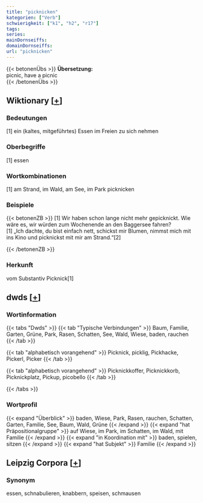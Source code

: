 ```yaml
---
title: "picknicken"
kategorien: ["Verb"]
schwierigkeit: ["k1", "h2", "r17"]
tags:
series:
mainDornseiffs:
domainDornseiffs:
url: "picknicken"
---
```


{{< betonenÜbs >}}
**Übersetzung:**  
picnic, have  a picnic  
{{< /betonenÜbs >}}

## Wiktionary [[+](https://de.wiktionary.org/wiki/picknicken)]

### Bedeutungen
[1] ein (kaltes, mitgeführtes) Essen im Freien zu sich nehmen  

### Oberbegriffe
[1] essen  

### Wortkombinationen
[1] am Strand, im Wald, am See, im Park picknicken  

### Beispiele
{{< betonenZB >}}
[1] Wir haben schon lange nicht mehr gepicknickt. Wie wäre es, wir würden zum Wochenende an den Baggersee fahren?  
[1] „Ich dachte, du bist einfach nett, schickst mir Blumen, nimmst mich mit ins Kino und picknickst mit mir am Strand.“[2]  

{{< /betonenZB >}}
### Herkunft
vom Substantiv Picknick[1]  



## dwds [[+](https://www.dwds.de/wb/picknicken)]

### Wortinformation
{{< tabs "Dwds" >}}
{{< tab "Typische Verbindungen" >}}
Baum, Familie, Garten, Grüne, Park, Rasen, Schatten, See, Wald, Wiese, baden, rauchen
{{< /tab >}}

{{< tab "alphabetisch vorangehend" >}}
Picknick, picklig, Pickhacke, Pickerl, Picker
{{< /tab >}}

{{< tab "alphabetisch vorangehend" >}}
Picknickkoffer, Picknickkorb, Picknickplatz, Pickup, picobello
{{< /tab >}}

{{< /tabs >}}

### Wortprofil
{{< expand "Überblick" >}} baden, Wiese, Park, Rasen, rauchen, Schatten, Garten, Familie, See, Baum, Wald, Grüne {{< /expand >}}
{{< expand "hat Präpositionalgruppe" >}} auf Wiese, im Park, im Schatten, im Wald, mit Familie {{< /expand >}}
{{< expand "in Koordination mit" >}} baden, spielen, sitzen {{< /expand >}}
{{< expand "hat Subjekt" >}} Familie {{< /expand >}}

## Leipzig Corpora [[+](https://corpora.uni-leipzig.de/en/res?word=picknicken&corpusId=deu_newscrawl-public_2018)]


### Synonym
essen, schnabulieren, knabbern, speisen, schmausen

